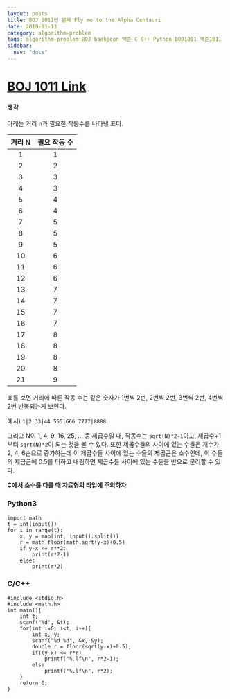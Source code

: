 ```yaml
---
layout: posts
title: BOJ 1011번 문제 Fly me to the Alpha Centauri
date: 2019-11-13
category: algorithm-problem
tags: algorithm-problem BOJ baekjoon 백준 C C++ Python BOJ1011 백준1011
sidebar:
  nav: "docs"
---
```

# [BOJ 1011 Link](https://www.acmicpc.net/problem/1011)
#### 생각

아래는 거리 n과 필요한 작동수를 나타낸 표다.

| 거리 N | 필요 작동 수 |
| :----: | :----------: |
|   1    |      1       |
|   2    |      2       |
|   3    |      3       |
|   4    |      3       |
|   5    |      4       |
|   6    |      4       |
|   7    |      5       |
|   8    |      5       |
|   9    |      5       |
|   10   |      6       |
|   11   |      6       |
|   12   |      6       |
|   13   |      7       |
|   14   |      7       |
|   15   |      7       |
|   16   |      7       |
|   17   |      8       |
|   18   |      8       |
|   19   |      8       |
|   20   |      8       |
|   21   |      9       |

표를 보면 거리에 따른 작동 수는 같은 숫자가 1번씩 2번, 2번씩 2번, 3번씩 2번, 4번씩 2번 반복되는게 보인다. 

예시) `1|2 33|44 555|666 7777|8888` 

그리고 N이 1, 4, 9, 16, 25, ... 등 제곱수일 때, 작동수는 `sqrt(N)*2-1`이고, 제곱수+1부터 `sqrt(N)*2`이 되는 것을 볼 수 있다. 또한 제곱수들의 사이에 있는 수들은 개수가 2, 4, 6순으로 증가하는데  이 제곱수들 사이에 있는 수들의 제곱근은 소수인데, 이 수들의 제곱근에 0.5를 더하고 내림하면 제곱수들 사이에 있는 수들을 반으로 분리할 수 있다.

 **C에서 소수를 다룰 때 자료형의 타입에 주의하자**

### Python3
```
import math
t = int(input())
for i in range(t):
    x, y = map(int, input().split())
    r = math.floor(math.sqrt(y-x)+0.5)
    if y-x <= r**2:
        print(r*2-1)
    else:
        print(r*2)
```
### C/C++
```
#include <stdio.h>
#include <math.h>
int main(){
    int t;
    scanf("%d", &t);
    for(int i=0; i<t; i++){
        int x, y;
        scanf("%d %d", &x, &y);
        double r = floor(sqrt(y-x)+0.5);
        if((y-x) <= r*r)
            printf("%.lf\n", r*2-1);
        else
            printf("%.lf\n", r*2);
    }
    return 0;
}
```